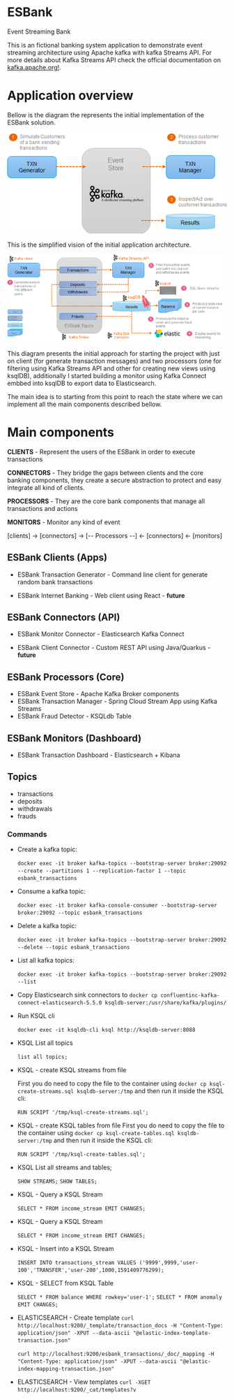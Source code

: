 # ESBank
Event Streaming Bank

This is an fictional banking system application to demonstrate event streaming architecture using Apache kafka with kafka Streams API.
For more details about Kafka Streams API check the official documentation on [kafka.apache.org!](http://kafka.apache.org).

# Application overview
Bellow is the diagram the represents the initial implementation of the ESBank solution.

![ESBank Simplified Initial Architecture](esbank-simplified-view.png)

This is the simplified vision of the initial application architecture.

![ESBank Detailed Initial Architecture](esbank-overview.png)

This diagram presents the initial approach for starting the project with just on client (for generate transaction messages) and two processors (one for filtering using Kafka Streams API and other for creating new views using ksqlDB), additionally I started building a monitor using Kafka Connect embbed into ksqlDB to export data to Elasticsearch. 

The main idea is to starting from this point to reach the state where we can implement all the main components described bellow.

# Main components

**CLIENTS** - Represent the users of the ESBank in order to execute transactions

**CONNECTORS** - They bridge the gaps between clients and the core banking components, they create a secure abstraction to protect and easy integrate all kind of clients.

**PROCESSORS** - They are the core bank components that manage all transactions and actions

**MONITORS** - Monitor any kind of event

[clients] -> [connectors] -> [-- Processors --] <- [connectors] <- [monitors]


## ESBank Clients (Apps)

- ESBank Transaction Generator - Command line client for generate random bank transactions

- ESBank Internet Banking - Web client using React - **future**

## ESBank Connectors (API)

- ESBank Monitor Connector - Elasticsearch Kafka Connect

- ESBank Client Connector - Custom REST API using Java/Quarkus - **future**

## ESBank Processors (Core)

- ESBank Event Store - Apache Kafka Broker components
- ESBank Transaction Manager - Spring Cloud Stream App using Kafka Streams
- ESBank Fraud Detector - KSQLdb Table


## ESBank Monitors (Dashboard)

- ESBank Transaction Dashboard - Elasticsearch + Kibana


## Topics

- transactions
- deposits
- withdrawals
- frauds

### Commands

- Create a kafka topic:

    `docker exec -it broker kafka-topics --bootstrap-server broker:29092 --create --partitions 1 --replication-factor 1 --topic esbank_transactions`

- Consume a kafka topic:

    `docker exec -it broker kafka-console-consumer --bootstrap-server broker:29092 --topic esbank_transactions`

- Delete a kafka topic:

    `docker exec -it broker kafka-topics --bootstrap-server broker:29092 --delete --topic esbank_transactions`

- List all kafka topics:

    `docker exec -it broker kafka-topics --bootstrap-server broker:29092 --list`

- Copy Elasticsearch sink connectors to
    `docker cp confluentinc-kafka-connect-elasticsearch-5.5.0 ksqldb-server:/usr/share/kafka/plugins/`

- Run KSQL cli

    `docker exec -it ksqldb-cli ksql http://ksqldb-server:8088`
    
- KSQL List all topics

    `list all topics;`
    
- KSQL - create KSQL streams from file

    First you do need to copy the file to the container using
    `docker cp ksql-create-streams.sql ksqldb-server:/tmp` and then run it inside the KSQL cli:
    
    `RUN SCRIPT '/tmp/ksql-create-streams.sql';`

- KSQL -  create KSQL tables from file
    First you do need to copy the file to the container using
    `docker cp ksql-create-tables.sql ksqldb-server:/tmp` and then run it inside the KSQL cli:

   `RUN SCRIPT '/tmp/ksql-create-tables.sql';`

- KSQL List all streams and tables;

    `SHOW STREAMS;`
    `SHOW TABLES;`

- KSQL - Query a KSQL Stream

    `SELECT * FROM income_stream EMIT CHANGES;`

- KSQL - Query a KSQL Stream

    `SELECT * FROM income_stream EMIT CHANGES;`

- KSQL - Insert into a KSQL Stream

    `INSERT INTO transactions_stream VALUES ('9999',9999,'user-100','TRANSFER','user-200',1000,1591409776299);`

- KSQL - SELECT from KSQL Table

    `SELECT * FROM balance WHERE rowkey='user-1';`
    `SELECT * FROM anomaly EMIT CHANGES;`

- ELASTICSEARCH - Create template
    `curl http://localhost:9200/_template/transaction_docs -H "Content-Type: application/json" -XPUT --data-ascii "@elastic-index-template-transaction.json"`

    `curl http://localhost:9200/esbank_transactions/_doc/_mapping -H "Content-Type: application/json" -XPUT --data-ascii "@elastic-index-mapping-transaction.json"`

- ELASTICSEARCH - View templates
    `curl -XGET http://localhost:9200/_cat/templates?v`